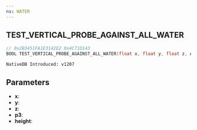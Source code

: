 ```yaml
---
ns: WATER
---
```

## TEST_VERTICAL_PROBE_AGAINST_ALL_WATER

```c
// 0x2B3451FA1E3142E2 0x4C71D143
BOOL TEST_VERTICAL_PROBE_AGAINST_ALL_WATER(float x, float y, float z, Any p3, float* height);
```

```
NativeDB Introduced: v1207
```

## Parameters
* **x**:
* **y**:
* **z**:
* **p3**:
* **height**:
